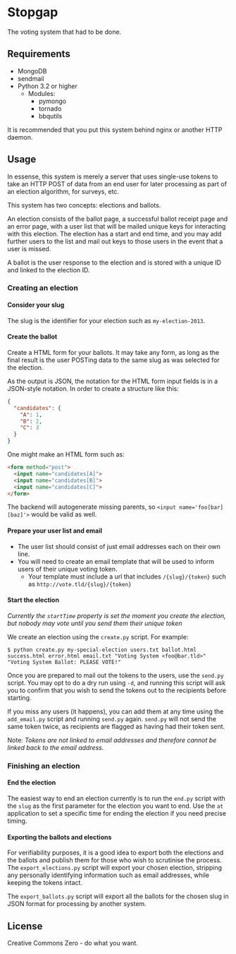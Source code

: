 # Stopgap

The voting system that had to be done.

## Requirements

- MongoDB
- sendmail
- Python 3.2 or higher
  - Modules:
    - pymongo
    - tornado
    - bbqutils

It is recommended that you put this system behind nginx or another HTTP daemon.

## Usage

In essense, this system is merely a server that uses single-use tokens to take an HTTP POST of data from an end user for later processing as part of an election algorithm, for surveys, etc.

This system has two concepts: elections and ballots.

An election consists of the ballot page, a successful ballot receipt page and an error page, with a user list that will be mailed unique keys for interacting with this election. The election has a start and end time, and you may add further users to the list and mail out keys to those users in the event that a user is missed.

A ballot is the user response to the election and is stored with a unique ID and linked to the election ID.

### Creating an election

#### Consider your slug

The slug is the identifier for your election such as `my-election-2013`.

#### Create the ballot

Create a HTML form for your ballots. It may take any form, as long as the final result is the user POSTing data to the same slug as was selected for the election.

As the output is JSON, the notation for the HTML form input fields is in a JSON-style notation. In order to create a structure like this:

```json
{
  "candidates": {
    "A": 1,
    "B": 2,
    "C": 3
  }
}
```

One might make an HTML form such as:

```html
<form method="post">
  <input name="candidates[A]">
  <input name="candidates[B]">
  <input name="candidates[C]">
</form>
```

The backend will autogenerate missing parents, so `<input name='foo[bar][baz]'>` would be valid as well.

#### Prepare your user list and email

- The user list should consist of just email addresses each on their own line.
- You will need to create an email template that will be used to inform users of their unique voting token.
  - Your template must include a url that includes `/{slug}/{token}` such as `http://vote.tld/{slug}/{token}`

#### Start the election

*Currently the `startTime` property is set the moment you create the election, but nobody may vote until you send them their unique token*

We create an election using the `create.py` script. For example:

```
$ python create.py my-special-election users.txt ballot.html success.html error.html email.txt "Voting System <foo@bar.tld>" "Voting System Ballot: PLEASE VOTE!"
```

Once you are prepared to mail out the tokens to the users, use the `send.py` script. You may opt to do a dry run using `-d`, and running this script will ask you to confirm that you wish to send the tokens out to the recipients before starting.

If you miss any users (it happens), you can add them at any time using the `add_email.py` script and running `send.py` again. `send.py` will not send the same token twice, as recipients are flagged as having had their token sent.

Note: _Tokens are not linked to email addresses and therefore cannot be linked back to the email address._

### Finishing an election

#### End the election

The easiest way to end an election currently is to run the `end.py` script with the `slug` as the first parameter for the election you want to end. Use the `at` application to set a specific time for ending the election if you need precise timing.

#### Exporting the ballots and elections

For verifiability purposes, it is a good idea to export both the elections and the ballots and publish them for those who wish to scrutinise the process. The `export_elections.py` script will export your chosen election, stripping any personally identifying information such as email addresses, while keeping the tokens intact.

The `export_ballots.py` script will export all the ballots for the chosen slug in JSON format for processing by another system.

## License

Creative Commons Zero - do what you want.
